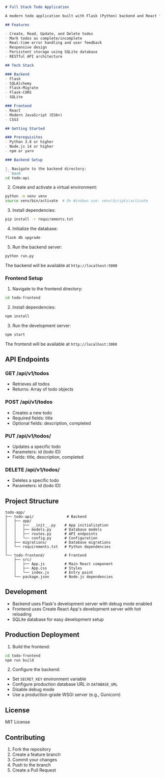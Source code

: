 ```markdown
# Full Stack Todo Application

A modern todo application built with Flask (Python) backend and React frontend.

## Features

- Create, Read, Update, and Delete todos
- Mark todos as complete/incomplete
- Real-time error handling and user feedback
- Responsive design
- Persistent storage using SQLite database
- RESTful API architecture

## Tech Stack

### Backend
- Flask
- SQLAlchemy
- Flask-Migrate
- Flask-CORS
- SQLite

### Frontend
- React
- Modern JavaScript (ES6+)
- CSS3

## Getting Started

### Prerequisites
- Python 3.8 or higher
- Node.js 14 or higher
- npm or yarn

### Backend Setup

1. Navigate to the backend directory:
```bash
cd todo-api
```

2. Create and activate a virtual environment:
```bash
python -m venv venv
source venv/bin/activate  # On Windows use: venv\Scripts\activate
```

3. Install dependencies:
```bash
pip install -r requirements.txt
```

4. Initialize the database:
```bash
flask db upgrade
```

5. Run the backend server:
```bash
python run.py
```

The backend will be available at `http://localhost:5000`

### Frontend Setup

1. Navigate to the frontend directory:
```bash
cd todo-frontend
```

2. Install dependencies:
```bash
npm install
```

3. Run the development server:
```bash
npm start
```

The frontend will be available at `http://localhost:3000`

## API Endpoints

### GET /api/v1/todos
- Retrieves all todos
- Returns: Array of todo objects

### POST /api/v1/todos
- Creates a new todo
- Required fields: title
- Optional fields: description, completed

### PUT /api/v1/todos/<id>
- Updates a specific todo
- Parameters: id (todo ID)
- Fields: title, description, completed

### DELETE /api/v1/todos/<id>
- Deletes a specific todo
- Parameters: id (todo ID)

## Project Structure

```
todo-app/
├── todo-api/               # Backend
│   ├── app/
│   │   ├── __init__.py    # App initialization
│   │   ├── models.py      # Database models
│   │   ├── routes.py      # API endpoints
│   │   └── config.py      # Configuration
│   ├── migrations/        # Database migrations
│   └── requirements.txt   # Python dependencies
│
└── todo-frontend/         # Frontend
    ├── src/
    │   ├── App.js         # Main React component
    │   ├── App.css        # Styles
    │   └── index.js       # Entry point
    └── package.json       # Node.js dependencies
```

## Development

- Backend uses Flask's development server with debug mode enabled
- Frontend uses Create React App's development server with hot reloading
- SQLite database for easy development setup

## Production Deployment

1. Build the frontend:
```bash
cd todo-frontend
npm run build
```

2. Configure the backend:
- Set `SECRET_KEY` environment variable
- Configure production database URL in `DATABASE_URL`
- Disable debug mode
- Use a production-grade WSGI server (e.g., Gunicorn)

## License

MIT License

## Contributing

1. Fork the repository
2. Create a feature branch
3. Commit your changes
4. Push to the branch
5. Create a Pull Request
```
